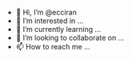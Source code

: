 - 👋 Hi, I’m @ecciran
- 👀 I’m interested in ...
- 🌱 I’m currently learning ...
- 💞️ I’m looking to collaborate on ...
- 📫 How to reach me ...

<!---
ecciran/ecciran is a ✨ special ✨ repository because its `README.md` (this file) appears on your GitHub profile.
You can click the Preview link to take a look at your changes.
--->
